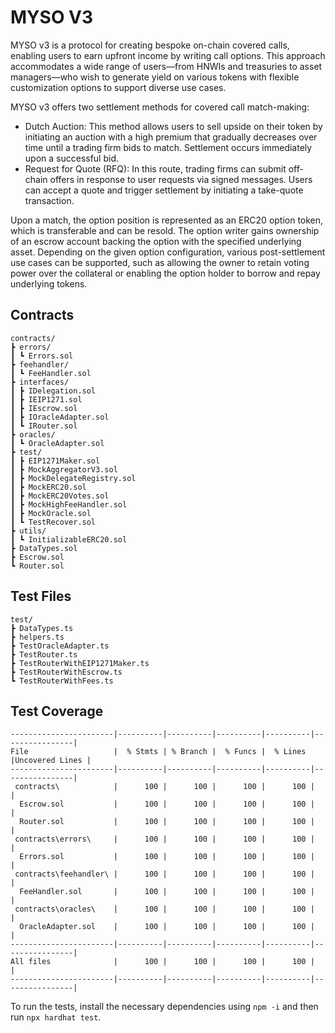 # MYSO V3

MYSO v3 is a protocol for creating bespoke on-chain covered calls, enabling users to earn upfront income by writing call options. This approach accommodates a wide range of users—from HNWIs and treasuries to asset managers—who wish to generate yield on various tokens with flexible customization options to support diverse use cases.

MYSO v3 offers two settlement methods for covered call match-making:

- Dutch Auction: This method allows users to sell upside on their token by initiating an auction with a high premium that gradually decreases over time until a trading firm bids to match. Settlement occurs immediately upon a successful bid.
- Request for Quote (RFQ): In this route, trading firms can submit off-chain offers in response to user requests via signed messages. Users can accept a quote and trigger settlement by initiating a take-quote transaction.

Upon a match, the option position is represented as an ERC20 option token, which is transferable and can be resold. The option writer gains ownership of an escrow account backing the option with the specified underlying asset. Depending on the given option configuration, various post-settlement use cases can be supported, such as allowing the owner to retain voting power over the collateral or enabling the option holder to borrow and repay underlying tokens.

## Contracts

```
contracts/
┣ errors/
┃ ┗ Errors.sol
┣ feehandler/
┃ ┗ FeeHandler.sol
┣ interfaces/
┃ ┣ IDelegation.sol
┃ ┣ IEIP1271.sol
┃ ┣ IEscrow.sol
┃ ┣ IOracleAdapter.sol
┃ ┗ IRouter.sol
┣ oracles/
┃ ┗ OracleAdapter.sol
┣ test/
┃ ┣ EIP1271Maker.sol
┃ ┣ MockAggregatorV3.sol
┃ ┣ MockDelegateRegistry.sol
┃ ┣ MockERC20.sol
┃ ┣ MockERC20Votes.sol
┃ ┣ MockHighFeeHandler.sol
┃ ┣ MockOracle.sol
┃ ┗ TestRecover.sol
┣ utils/
┃ ┗ InitializableERC20.sol
┣ DataTypes.sol
┣ Escrow.sol
┗ Router.sol
```

## Test Files

```
test/
┣ DataTypes.ts
┣ helpers.ts
┣ TestOracleAdapter.ts
┣ TestRouter.ts
┣ TestRouterWithEIP1271Maker.ts
┣ TestRouterWithEscrow.ts
┗ TestRouterWithFees.ts
```

## Test Coverage

```
-----------------------|----------|----------|----------|----------|----------------|
File                   |  % Stmts | % Branch |  % Funcs |  % Lines |Uncovered Lines |
-----------------------|----------|----------|----------|----------|----------------|
 contracts\            |      100 |      100 |      100 |      100 |                |
  Escrow.sol           |      100 |      100 |      100 |      100 |                |
  Router.sol           |      100 |      100 |      100 |      100 |                |
 contracts\errors\     |      100 |      100 |      100 |      100 |                |
  Errors.sol           |      100 |      100 |      100 |      100 |                |
 contracts\feehandler\ |      100 |      100 |      100 |      100 |                |
  FeeHandler.sol       |      100 |      100 |      100 |      100 |                |
 contracts\oracles\    |      100 |      100 |      100 |      100 |                |
  OracleAdapter.sol    |      100 |      100 |      100 |      100 |                |
-----------------------|----------|----------|----------|----------|----------------|
All files              |      100 |      100 |      100 |      100 |                |
-----------------------|----------|----------|----------|----------|----------------|
```

To run the tests, install the necessary dependencies using `npm -i` and then run `npx hardhat test`.
